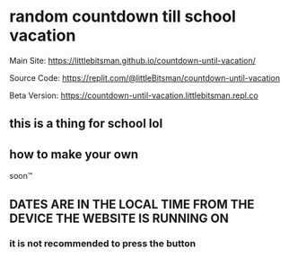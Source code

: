 # random countdown till school vacation
Main Site: https://littlebitsman.github.io/countdown-until-vacation/ 

Source Code: https://replit.com/@littleBitsman/countdown-until-vacation 

Beta Version: https://countdown-until-vacation.littlebitsman.repl.co 
## this is a thing for school lol
## how to make your own
soon™

## DATES ARE IN THE LOCAL TIME FROM THE DEVICE THE WEBSITE IS RUNNING ON 






























































### it is not recommended to press the button
